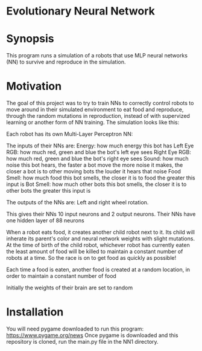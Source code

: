 # Evolutionary Neural Network

# Synopsis

This program runs a simulation of a robots that use MLP neural networks (NN)
to survive and reproduce in the simulation.

# Motivation

The goal of this project was to try to train NNs to correctly
control robots to move around in their simulated environment to
eat food and reproduce, through the random mutations in
reproduction, instead of with supervized learning or another
form of NN training. The simulation looks like this:




Each robot has its own Multi-Layer Perceptron NN:


The inputs of their NNs are:
    Energy: how much energy this bot has
    Left Eye RGB: how much red, green and blue the bot's left eye sees
    Right Eye RGB: how much red, green and blue the bot's right eye sees
    Sound: how much noise this bot hears,
           the faster a bot move the more noise it makes,
           the closer a bot is to other moving bots the louder
           it hears that noise
    Food Smell: how much food this bot smells,
                the closer it is to food the greater this input is
    Bot Smell: how much other bots this bot smells,
                the closer it is to other bots the greater this input is

The outputs of the NNs are:
    Left and right wheel rotation. 

This gives their NNs 10 input neurons and 2 output neurons.
Their NNs have one hidden layer of 88 neurons

When a robot eats food, it creates another child robot
next to it. Its child will inherate its parent's color and
neural network weights with slight mutations. At the time of birth of
the child robot, whichever robot has currently eaten 
the least amount of food will be killed to maintain a constant
number of robots at a time. So the race is on to get food
as quickly as possible!

Each time a food is eaten, another food is created at a random
location, in order to maintain a constant number of food

Initially the weights of their brain are set to random 

# Installation

You will need pygame downloaded to run this program: https://www.pygame.org/news 
Once pygame is downloaded and this repository is cloned,
run the main.py file in the NN1 directory.

